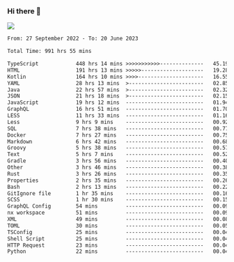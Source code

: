 ### Hi there 👋

<!--<a href="https://github.com/search?o=desc&q=author%3Abushiyi&s=committer-date&type=Commits">-->
<!--    <img align="center" height = "178" src="https://github-readme-stats.vercel.app/api?username=bushiyi&count_private=true&show_icons=true&theme=noctis_minimus&hide=contribs&include_all_commits=true" />-->
<!--</a>-->
<!--<a href="https://github.com/bushiyi?tab=repositories">-->
<!--    <img align="center" height = "178" src="https://github-readme-stats.vercel.app/api/top-langs/?username=bushiyi&count_private=true&theme=noctis_minimus" />-->
<!--</a>-->
 
<!-- [![Ashutosh's github activity graph](https://activity-graph.herokuapp.com/graph?username=bushiyi&theme=react&bg_color=1B2932&point=698B69&line=698B69)](https://github.com/ashutosh00710/github-readme-activity-graph)
 -->


![](https://raw.githubusercontent.com/bushiyi/bushiyi/master/assets/github-contribution-grid-snake.svg)

<!--START_SECTION:waka-->

```txt
From: 27 September 2022 - To: 20 June 2023

Total Time: 991 hrs 55 mins

TypeScript            448 hrs 14 mins >>>>>>>>>>>--------------   45.19 %
HTML                  191 hrs 13 mins >>>>>--------------------   19.28 %
Kotlin                164 hrs 10 mins >>>>---------------------   16.55 %
YAML                  28 hrs 13 mins  >------------------------   02.85 %
Java                  22 hrs 57 mins  >------------------------   02.32 %
JSON                  21 hrs 18 mins  >------------------------   02.15 %
JavaScript            19 hrs 12 mins  -------------------------   01.94 %
GraphQL               16 hrs 51 mins  -------------------------   01.70 %
LESS                  11 hrs 33 mins  -------------------------   01.16 %
Less                  9 hrs 9 mins    -------------------------   00.92 %
SQL                   7 hrs 38 mins   -------------------------   00.77 %
Docker                7 hrs 27 mins   -------------------------   00.75 %
Markdown              6 hrs 42 mins   -------------------------   00.68 %
Groovy                5 hrs 38 mins   -------------------------   00.57 %
Text                  5 hrs 7 mins    -------------------------   00.52 %
Gradle                3 hrs 56 mins   -------------------------   00.40 %
Other                 3 hrs 46 mins   -------------------------   00.38 %
Rust                  3 hrs 26 mins   -------------------------   00.35 %
Properties            2 hrs 35 mins   -------------------------   00.26 %
Bash                  2 hrs 13 mins   -------------------------   00.22 %
GitIgnore file        1 hr 35 mins    -------------------------   00.16 %
SCSS                  1 hr 30 mins    -------------------------   00.15 %
GraphQL Config        54 mins         -------------------------   00.09 %
nx workspace          51 mins         -------------------------   00.09 %
XML                   49 mins         -------------------------   00.08 %
TOML                  30 mins         -------------------------   00.05 %
TSConfig              25 mins         -------------------------   00.04 %
Shell Script          25 mins         -------------------------   00.04 %
HTTP Request          23 mins         -------------------------   00.04 %
Python                22 mins         -------------------------   00.04 %
```

<!--END_SECTION:waka-->

